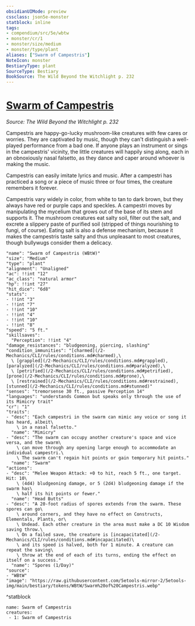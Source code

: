 ```yaml
---
obsidianUIMode: preview
cssclass: json5e-monster
statblock: inline
tags:
- compendium/src/5e/wbtw
- monster/cr/1
- monster/size/medium
- monster/type/plant
aliases: ["Swarm of Campestris"]
NoteIcon: monster
BestiaryType: plant
SourceType: Bestiary
BookSource: The Wild Beyond the Witchlight p. 232
---
```

# [Swarm of Campestris](2-Mechanics/CLI/bestiary/plant/swarm-of-campestris-wbtw.md)
*Source: The Wild Beyond the Witchlight p. 232*  

Campestris are happy-go-lucky mushroom-like creatures with few cares or worries. They are captivated by music, though they can't distinguish a well-played performance from a bad one. If anyone plays an instrument or sings in the campestris' vicinity, the little creatures will happily sing along, each in an obnoxiously nasal falsetto, as they dance and caper around whoever is making the music.

Campestris can easily imitate lyrics and music. After a campestri has practiced a song or a piece of music three or four times, the creature remembers it forever.

Campestris vary widely in color, from white to tan to dark brown, but they always have red or purple caps and speckles. A campestri moves by manipulating the mycelium that grows out of the base of its stem and supports it. The mushroom creatures eat salty soil, filter out the salt, and excrete a slippery paste of purified soil (stripped of things nourishing to fungi, of course). Eating salt is also a defense mechanism, because it makes the campestris taste salty and thus unpleasant to most creatures, though bullywugs consider them a delicacy.

```statblock
"name": "Swarm of Campestris (WBtW)"
"size": "Medium"
"type": "plant"
"alignment": "Unaligned"
"ac": !!int "12"
"ac_class": "natural armor"
"hp": !!int "27"
"hit_dice": "6d8"
"stats":
- !!int "3"
- !!int "7"
- !!int "10"
- !!int "4"
- !!int "10"
- !!int "8"
"speed": "5 ft."
"skillsaves":
  "Perception": !!int "4"
"damage_resistances": "bludgeoning, piercing, slashing"
"condition_immunities": "[charmed](/2-Mechanics/CLI/rules/conditions.md#charmed),\
  \ [grappled](/2-Mechanics/CLI/rules/conditions.md#grappled), [paralyzed](/2-Mechanics/CLI/rules/conditions.md#paralyzed),\
  \ [petrified](/2-Mechanics/CLI/rules/conditions.md#petrified), [prone](/2-Mechanics/CLI/rules/conditions.md#prone),\
  \ [restrained](/2-Mechanics/CLI/rules/conditions.md#restrained), [stunned](/2-Mechanics/CLI/rules/conditions.md#stunned)"
"senses": "tremorsense 30 ft., passive Perception 14"
"languages": "understands Common but speaks only through the use of its Mimicry trait"
"cr": "1"
"traits":
- "desc": "Each campestri in the swarm can mimic any voice or song it has heard, albeit\
    \ in a nasal falsetto."
  "name": "Mimicry"
- "desc": "The swarm can occupy another creature's space and vice versa, and the swarm\
    \ can move through any opening large enough to accommodate an individual campestri.\
    \ The swarm can't regain hit points or gain temporary hit points."
  "name": "Swarm"
"actions":
- "desc": "Melee Weapon Attack: +0 to hit, reach 5 ft., one target. Hit: 10\
    \ (4d4) bludgeoning damage, or 5 (2d4) bludgeoning damage if the swarm has\
    \ half its hit points or fewer."
  "name": "Head Butts"
- "desc": "A 20-foot radius of spores extends from the swarm. These spores can go\
    \ around corners, and they have no effect on Constructs, Elementals, Plants, or\
    \ Undead. Each other creature in the area must make a DC 10 Wisdom saving throw.\
    \ On a failed save, the creature is [incapacitated](/2-Mechanics/CLI/rules/conditions.md#incapacitated)\
    \ and its speed is halved, both for 1 minute. A creature can repeat the saving\
    \ throw at the end of each of its turns, ending the effect on itself on a success."
  "name": "Spores (1/Day)"
"source":
- "WBtW"
"image": "https://raw.githubusercontent.com/5etools-mirror-2/5etools-img/main/bestiary/tokens/WBtW/Swarm%20of%20Campestris.webp"
```
^statblock

```encounter-table
name: Swarm of Campestris
creatures:
 - 1: Swarm of Campestris
```
